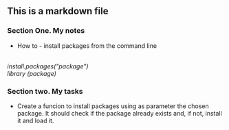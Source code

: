 ## This is a markdown file </center>

### Section One. My notes

* How to - install packages from the command line
<br><br>
<i> 
install.packages("package") <br>
library (package)
</i>

### Section two. My tasks

* Create a funcion to install packages using as parameter the chosen package. It should check if the package already exists and, if not, install it and load it.